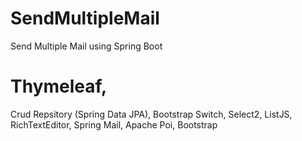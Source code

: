 # SendMultipleMail
Send Multiple Mail using Spring Boot

# Thymeleaf,
Crud Repsitory (Spring Data JPA),
Bootstrap Switch,
Select2,
ListJS,
RichTextEditor,
Spring Mail,
Apache Poi,
Bootstrap
